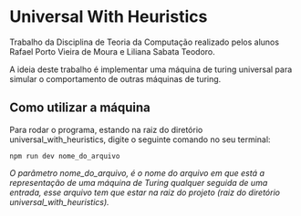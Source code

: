 # Universal With Heuristics

Trabalho da Disciplina de Teoria da Computação realizado pelos alunos Rafael Porto Vieira de Moura e Liliana Sabata Teodoro.  

A ideia deste trabalho é implementar uma máquina de turing universal para simular o comportamento de outras máquinas de turing.

## Como utilizar a máquina

Para rodar o programa, estando na raiz do diretório universal_with_heuristics, digite o seguinte comando no seu terminal:

```
npm run dev nome_do_arquivo
```

*O parâmetro nome_do_arquivo, é o nome do arquivo em que está a representação de uma máquina de Turing qualquer seguida de uma entrada, esse arquivo tem que estar na raiz do projeto (raiz do diretório universal_with_heuristics).*

